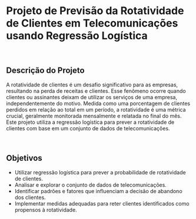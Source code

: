 <h1>
Projeto de Previsão da Rotatividade de Clientes em Telecomunicações usando Regressão Logística
</h1>
<br>
<h2>Descrição do Projeto</h2>
<p>
  A rotatividade de clientes é um desafio significativo para as empresas, resultando na perda de receitas e clientes. Esse fenômeno ocorre quando clientes ou assinantes deixam de utilizar os serviços de uma empresa, independentemente do motivo. Medida como uma porcentagem de clientes perdidos em relação ao total em um período, a rotatividade é uma métrica crucial, geralmente monitorada mensalmente e relatada no final do mês. Este projeto utiliza a regressão logística para prever a rotatividade de clientes com base em um conjunto de dados de telecomunicações.
</p>
<br>
<h2>Objetivos</h2>
<ul>
  <li>Utilizar regressão logística para prever a probabilidade de rotatividade de clientes.</li>
  <li>Analisar e explorar o conjunto de dados de telecomunicações.</li>
  <li>Identificar padrões e fatores que influenciam a decisão de abandono dos clientes.</li>
  <li>Implementar medidas adequadas para reter clientes identificados como propensos à rotatividade.</li>
</ul>
